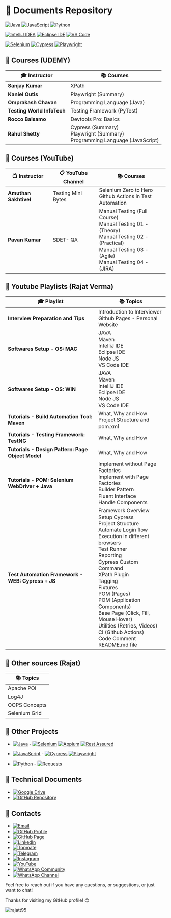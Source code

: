 <!--
    #/**
    # * @author Rajat Verma
    # * Email: rajatvermaa95@gmail.com
    # * GitHub Profile: https://github.com/rajatt95
    # * GitHub Page: https://rajatt95.github.io/
    # * LinkedIn: https://www.linkedin.com/in/rajatt95/
    # * Topmate: https://topmate.io/rajatt95
    # * Telegram: https://t.me/rajatt95
    # * Instagram: https://www.instagram.com/rajattvermaa95/
    # * YouTube: https://www.youtube.com/@rajatt95
    # * WhatsApp Community: https://chat.whatsapp.com/DVRP0ViD0YwELUKF2XMJHy
    # * WhatsApp Channel: https://whatsapp.com/channel/0029Va9XXMhJ93waOU5Xer3r
    # */
    #/***************************************************/
-->

# 📖 **Documents Repository**

[![Java](https://img.shields.io/badge/Java-007396?style=for-the-badge&logo=java&logoColor=white)](https://www.java.com/)
[![JavaScript](https://img.shields.io/badge/JavaScript-F7DF1E?style=for-the-badge&logo=javascript&logoColor=black)](https://js.org/index.html) 
[![Python](https://img.shields.io/badge/Python-3776AB?style=for-the-badge&logo=python&logoColor=white)](https://www.python.org/)

[![IntelliJ IDEA](https://img.shields.io/badge/IntelliJ%20IDEA-000000?style=for-the-badge&logo=intellij-idea&logoColor=white)](https://www.jetbrains.com/idea/)
[![Eclipse IDE](https://img.shields.io/badge/Eclipse%20IDE-2C2255?style=for-the-badge&logo=eclipse&logoColor=white)](https://www.eclipse.org/ide/)
[![VS Code](https://img.shields.io/badge/VS%20Code-007ACC?style=for-the-badge&logo=visual-studio-code&logoColor=white)](https://code.visualstudio.com/)

[![Selenium](https://img.shields.io/badge/Selenium-43B02A?style=for-the-badge&logo=selenium&logoColor=white)](https://www.selenium.dev/)
[![Cypress](https://img.shields.io/badge/Cypress-17202C?style=for-the-badge&logo=cypress&logoColor=white)](https://www.cypress.io/) 
[![Playwright](https://img.shields.io/badge/Playwright-34495E?style=for-the-badge&logo=playwright&logoColor=white)](https://playwright.dev/)

## 📑 **Courses (UDEMY)**

| 🎓 **Instructor**           | 📚 **Courses**                                        |
| -------------------------- | ----------------------------------------------------- |
| **Sanjay Kumar**           | XPath                                                 |
| **Kaniel Outis**           | Playwright (Summary)                                  |
| **Omprakash Chavan**       | Programming Language (Java)                           |
| **Testing World InfoTech** | Testing Framework (PyTest)                            |
| **Rocco Balsamo**          | Devtools Pro: Basics                                  |
| **Rahul Shetty**           | Cypress (Summary) <br> Playwright (Summary) <br> Programming Language (JavaScript) |


## 📑 **Courses (YouTube)**

| 📺 **Instructor**                                 | 📋 **YouTube Channel**                              | 📚 **Courses**                                             |
| ------------------------------------------------- | -------------------------------------------------- | ------------------------------------------------------- |
| **Amuthan Sakhtivel**                             | Testing Mini Bytes | Selenium Zero to Hero <br> Github Actions in Test Automation |
| **Pavan Kumar**                                 | SDET- QA | Manual Testing (Full Course) <br> Manual Testing 01 - (Theory) <br> Manual Testing 02 - (Practical) <br> Manual Testing 03 - (Agile) <br> Manual Testing 04 - (JIRA)|
  
## 🎥 Youtube Playlists (Rajat Verma)

| 🎓 **Playlist**           | 📚 **Topics**                                                                            |
| -------------------------- | -----------------------------------------------------                                 |
| **Interview Preparation and Tips**           | Introduction to Interviewer <br>   Github Pages - Personal Website |
| **Softwares Setup - OS: MAC**           | JAVA <br> Maven <br> IntelliJ IDE <br> Eclipse IDE <br> Node JS <br> VS Code IDE |
| **Softwares Setup - OS: WIN**           | JAVA <br> Maven <br> IntelliJ IDE <br> Eclipse IDE <br> Node JS <br> VS Code IDE |
| **Tutorials - Build Automation Tool: Maven**           | What, Why and How <br> Project Structure and pom.xml |
| **Tutorials - Testing Framework: TestNG**           | What, Why and How |
| **Tutorials - Design Pattern: Page Object Model**           | What, Why and How |
| **Tutorials - POM: Selenium WebDriver + Java**           | Implement without Page Factories <br> Implement with Page Factories <br> Builder Pattern <br> Fluent Interface <br> Handle Components|
| **Test Automation Framework - WEB: Cypress + JS**           |  Framework Overview <br> Setup Cypress <br> Project Structure <br> Automate Login flow<br> Execution in different browsers <br> Test Runner <br>  Reporting <br> Cypress Custom Command <br> XPath Plugin <br> Tagging <br> Fixtures <br> POM (Pages) <br> POM (Application Components) <br> Base Page (Click, Fill, Mouse Hover) <br> Utilities (Retries, Videos) <br> CI (Github Actions) <br> Code Comment <br> README.md file <br> |

## 📑 Other sources (Rajat)

| 📚 **Topics**                                        |
| ----------------------------------------------------- |
| Apache POI                                            |
| Log4J                                                |
| OOPS Concepts                                            |
| Selenium Grid                                            |


## 🔭 Other Projects

- [![Java](https://img.shields.io/badge/Java-007396?style=for-the-badge&logo=java&logoColor=white)](https://github.com/stars/rajatt95/lists/programming-language-java)  - 
  [![Selenium](https://img.shields.io/badge/Selenium-43B02A?style=for-the-badge&logo=selenium&logoColor=white)](https://github.com/stars/rajatt95/lists/selenium-automation-frameworks)
  [![Appium](https://img.shields.io/badge/Appium-40C4FF?style=for-the-badge&logo=appium&logoColor=white)](https://github.com/stars/rajatt95/lists/appium-automation-frameworks)
  [![Rest Assured](https://img.shields.io/badge/Rest%20Assured-5B47A5?style=for-the-badge&logo=rest-assured&logoColor=white)](https://github.com/stars/rajatt95/lists/restassured-automation-framework)

- [![JavaScript](https://img.shields.io/badge/JavaScript-F7DF1E?style=for-the-badge&logo=javascript&logoColor=black)](https://github.com/stars/rajatt95/lists/programming-language-javascript) - 
[![Cypress](https://img.shields.io/badge/Cypress-17202C?style=for-the-badge&logo=cypress&logoColor=white)](https://github.com/stars/rajatt95/lists/cypress-automation-frameworks)
[![Playwright](https://img.shields.io/badge/Playwright-34495E?style=for-the-badge&logo=playwright&logoColor=white)](https://github.com/stars/rajatt95/lists/playwright-automation-frameworks)

- [![Python](https://img.shields.io/badge/Python-3776AB?style=for-the-badge&logo=python&logoColor=white)](https://github.com/stars/rajatt95/lists/programming-language-python) -
  [![Requests](https://img.shields.io/badge/Requests-2CA5E0?style=for-the-badge&logo=python&logoColor=white)](https://github.com/stars/rajatt95/lists/requests-automation-framework)

## 📄 Technical Documents

- [![Google Drive](https://img.shields.io/badge/Google%20Drive-4285F4?style=for-the-badge&logo=google-drive&logoColor=white)](https://drive.google.com/drive/folders/1tne9pZjgWvfrS0l9tVHs6k1jnQHpTLoA?usp=sharing)
- [![GitHub Repository](https://img.shields.io/badge/GitHub-100000?style=for-the-badge&logo=github&logoColor=white)](https://github.com/rajatt95/Documents)

## 📧 Contacts

- [![Email](https://img.shields.io/badge/Email-rajatvermaa95%40gmail.com-green)](mailto:rajatvermaa95@gmail.com)
- [![GitHub Profile](https://img.shields.io/badge/GitHub-Profile-blue)](https://github.com/rajatt95)
- [![GitHub Page](https://img.shields.io/badge/GitHub-Page-lightgrey)](https://rajatt95.github.io/)
- [![LinkedIn](https://img.shields.io/badge/LinkedIn-Profile-blue)](https://www.linkedin.com/in/rajatt95)
- [![Topmate](https://img.shields.io/badge/Topmate-Profile-red)](https://topmate.io/rajatt95)
- [![Telegram](https://img.shields.io/badge/Telegram-Channel-blue)](https://t.me/rajatt95)
- [![Instagram](https://img.shields.io/badge/Instagram-Profile-orange)](https://www.instagram.com/rajattvermaa95/)
- [![YouTube](https://img.shields.io/badge/YouTube-Channel-red)](https://www.youtube.com/@rajatt95)
- [![WhatsApp Community](https://img.shields.io/badge/WhatsApp-Community-brightgreen)](https://chat.whatsapp.com/LP20xMGvxnEL88GoB58bo1)
- [![WhatsApp Channel](https://img.shields.io/badge/WhatsApp-Channel-brightgreen)](https://whatsapp.com/channel/0029Va9XXMhJ93waOU5Xer3r)

Feel free to reach out if you have any questions, or suggestions, or just want to chat!

Thanks for visiting my GitHub profile! 😊

<p align="left"> <img src="https://komarev.com/ghpvc/?username=rajatt95&label=Profile%20views&color=0e75b6&style=flat" alt="rajatt95" /> </p>


